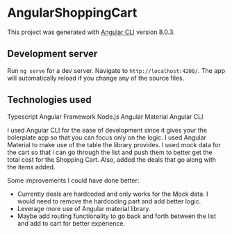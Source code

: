 # AngularShoppingCart

This project was generated with [Angular CLI](https://github.com/angular/angular-cli) version 8.0.3.

## Development server

Run `ng serve` for a dev server. Navigate to `http://localhost:4200/`. The app will automatically reload if you change any of the source files.

## Technologies used

Typescript
Angular Framework
Node.js
Angular Material
Angular CLI


I used Angular CLI for the ease of development since it gives your the bolerplate app so that you can focus only on the logic. I used Angular Material to make use of the table the library provides. I used mock data for the cart so that i can go through the list and push them to better get the total cost for the Shopping Cart. Also, added the deals that go along with the items added.

Some improvements I could have done better:
- Currently deals are hardcoded and only works for the Mock data. I would need to remove the hardcoding part and add better logic.
- Leverage more use of Angular material library.
- Maybe add routing functionality to go back and forth between the list and add to cart for better experience.
